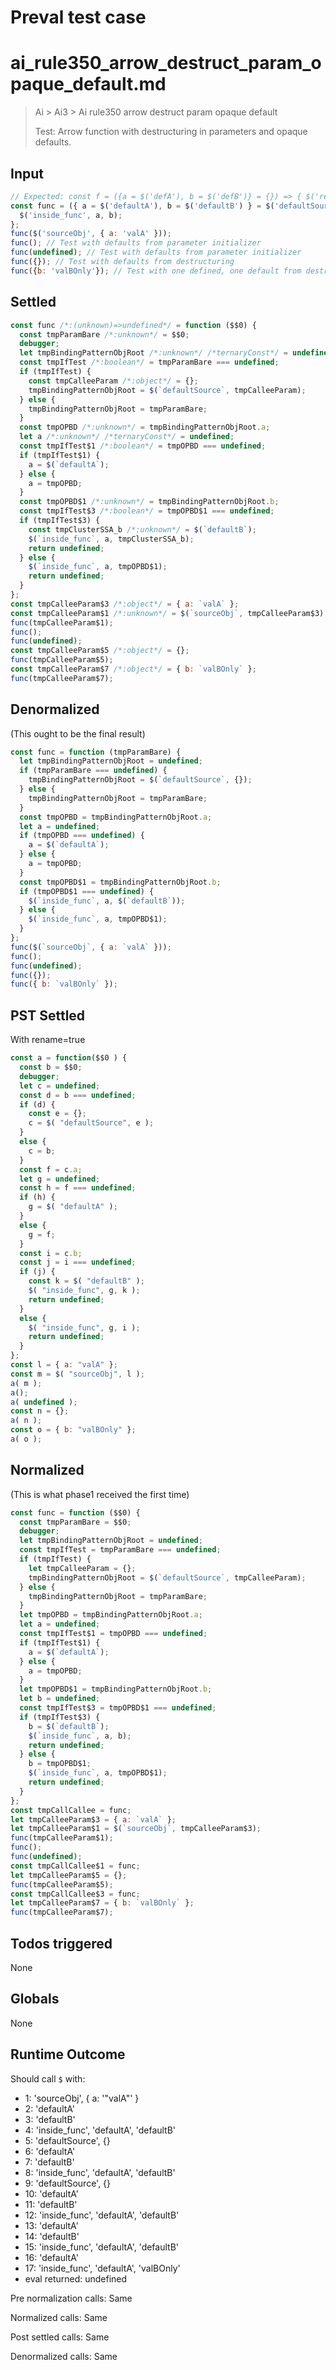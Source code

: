 # Preval test case

# ai_rule350_arrow_destruct_param_opaque_default.md

> Ai > Ai3 > Ai rule350 arrow destruct param opaque default
>
> Test: Arrow function with destructuring in parameters and opaque defaults.

## Input

`````js filename=intro
// Expected: const f = ({a = $('defA'), b = $('defB')} = {}) => { $('res', a, b); }; f($('src'));
const func = ({ a = $('defaultA'), b = $('defaultB') } = $('defaultSource', {})) => {
  $('inside_func', a, b);
};
func($('sourceObj', { a: 'valA' }));
func(); // Test with defaults from parameter initializer
func(undefined); // Test with defaults from parameter initializer
func({}); // Test with defaults from destructuring
func({b: 'valBOnly'}); // Test with one defined, one default from destructuring
`````


## Settled


`````js filename=intro
const func /*:(unknown)=>undefined*/ = function ($$0) {
  const tmpParamBare /*:unknown*/ = $$0;
  debugger;
  let tmpBindingPatternObjRoot /*:unknown*/ /*ternaryConst*/ = undefined;
  const tmpIfTest /*:boolean*/ = tmpParamBare === undefined;
  if (tmpIfTest) {
    const tmpCalleeParam /*:object*/ = {};
    tmpBindingPatternObjRoot = $(`defaultSource`, tmpCalleeParam);
  } else {
    tmpBindingPatternObjRoot = tmpParamBare;
  }
  const tmpOPBD /*:unknown*/ = tmpBindingPatternObjRoot.a;
  let a /*:unknown*/ /*ternaryConst*/ = undefined;
  const tmpIfTest$1 /*:boolean*/ = tmpOPBD === undefined;
  if (tmpIfTest$1) {
    a = $(`defaultA`);
  } else {
    a = tmpOPBD;
  }
  const tmpOPBD$1 /*:unknown*/ = tmpBindingPatternObjRoot.b;
  const tmpIfTest$3 /*:boolean*/ = tmpOPBD$1 === undefined;
  if (tmpIfTest$3) {
    const tmpClusterSSA_b /*:unknown*/ = $(`defaultB`);
    $(`inside_func`, a, tmpClusterSSA_b);
    return undefined;
  } else {
    $(`inside_func`, a, tmpOPBD$1);
    return undefined;
  }
};
const tmpCalleeParam$3 /*:object*/ = { a: `valA` };
const tmpCalleeParam$1 /*:unknown*/ = $(`sourceObj`, tmpCalleeParam$3);
func(tmpCalleeParam$1);
func();
func(undefined);
const tmpCalleeParam$5 /*:object*/ = {};
func(tmpCalleeParam$5);
const tmpCalleeParam$7 /*:object*/ = { b: `valBOnly` };
func(tmpCalleeParam$7);
`````


## Denormalized
(This ought to be the final result)

`````js filename=intro
const func = function (tmpParamBare) {
  let tmpBindingPatternObjRoot = undefined;
  if (tmpParamBare === undefined) {
    tmpBindingPatternObjRoot = $(`defaultSource`, {});
  } else {
    tmpBindingPatternObjRoot = tmpParamBare;
  }
  const tmpOPBD = tmpBindingPatternObjRoot.a;
  let a = undefined;
  if (tmpOPBD === undefined) {
    a = $(`defaultA`);
  } else {
    a = tmpOPBD;
  }
  const tmpOPBD$1 = tmpBindingPatternObjRoot.b;
  if (tmpOPBD$1 === undefined) {
    $(`inside_func`, a, $(`defaultB`));
  } else {
    $(`inside_func`, a, tmpOPBD$1);
  }
};
func($(`sourceObj`, { a: `valA` }));
func();
func(undefined);
func({});
func({ b: `valBOnly` });
`````


## PST Settled
With rename=true

`````js filename=intro
const a = function($$0 ) {
  const b = $$0;
  debugger;
  let c = undefined;
  const d = b === undefined;
  if (d) {
    const e = {};
    c = $( "defaultSource", e );
  }
  else {
    c = b;
  }
  const f = c.a;
  let g = undefined;
  const h = f === undefined;
  if (h) {
    g = $( "defaultA" );
  }
  else {
    g = f;
  }
  const i = c.b;
  const j = i === undefined;
  if (j) {
    const k = $( "defaultB" );
    $( "inside_func", g, k );
    return undefined;
  }
  else {
    $( "inside_func", g, i );
    return undefined;
  }
};
const l = { a: "valA" };
const m = $( "sourceObj", l );
a( m );
a();
a( undefined );
const n = {};
a( n );
const o = { b: "valBOnly" };
a( o );
`````


## Normalized
(This is what phase1 received the first time)

`````js filename=intro
const func = function ($$0) {
  const tmpParamBare = $$0;
  debugger;
  let tmpBindingPatternObjRoot = undefined;
  const tmpIfTest = tmpParamBare === undefined;
  if (tmpIfTest) {
    let tmpCalleeParam = {};
    tmpBindingPatternObjRoot = $(`defaultSource`, tmpCalleeParam);
  } else {
    tmpBindingPatternObjRoot = tmpParamBare;
  }
  let tmpOPBD = tmpBindingPatternObjRoot.a;
  let a = undefined;
  const tmpIfTest$1 = tmpOPBD === undefined;
  if (tmpIfTest$1) {
    a = $(`defaultA`);
  } else {
    a = tmpOPBD;
  }
  let tmpOPBD$1 = tmpBindingPatternObjRoot.b;
  let b = undefined;
  const tmpIfTest$3 = tmpOPBD$1 === undefined;
  if (tmpIfTest$3) {
    b = $(`defaultB`);
    $(`inside_func`, a, b);
    return undefined;
  } else {
    b = tmpOPBD$1;
    $(`inside_func`, a, tmpOPBD$1);
    return undefined;
  }
};
const tmpCallCallee = func;
let tmpCalleeParam$3 = { a: `valA` };
let tmpCalleeParam$1 = $(`sourceObj`, tmpCalleeParam$3);
func(tmpCalleeParam$1);
func();
func(undefined);
const tmpCallCallee$1 = func;
let tmpCalleeParam$5 = {};
func(tmpCalleeParam$5);
const tmpCallCallee$3 = func;
let tmpCalleeParam$7 = { b: `valBOnly` };
func(tmpCalleeParam$7);
`````


## Todos triggered


None


## Globals


None


## Runtime Outcome


Should call `$` with:
 - 1: 'sourceObj', { a: '"valA"' }
 - 2: 'defaultA'
 - 3: 'defaultB'
 - 4: 'inside_func', 'defaultA', 'defaultB'
 - 5: 'defaultSource', {}
 - 6: 'defaultA'
 - 7: 'defaultB'
 - 8: 'inside_func', 'defaultA', 'defaultB'
 - 9: 'defaultSource', {}
 - 10: 'defaultA'
 - 11: 'defaultB'
 - 12: 'inside_func', 'defaultA', 'defaultB'
 - 13: 'defaultA'
 - 14: 'defaultB'
 - 15: 'inside_func', 'defaultA', 'defaultB'
 - 16: 'defaultA'
 - 17: 'inside_func', 'defaultA', 'valBOnly'
 - eval returned: undefined

Pre normalization calls: Same

Normalized calls: Same

Post settled calls: Same

Denormalized calls: Same
